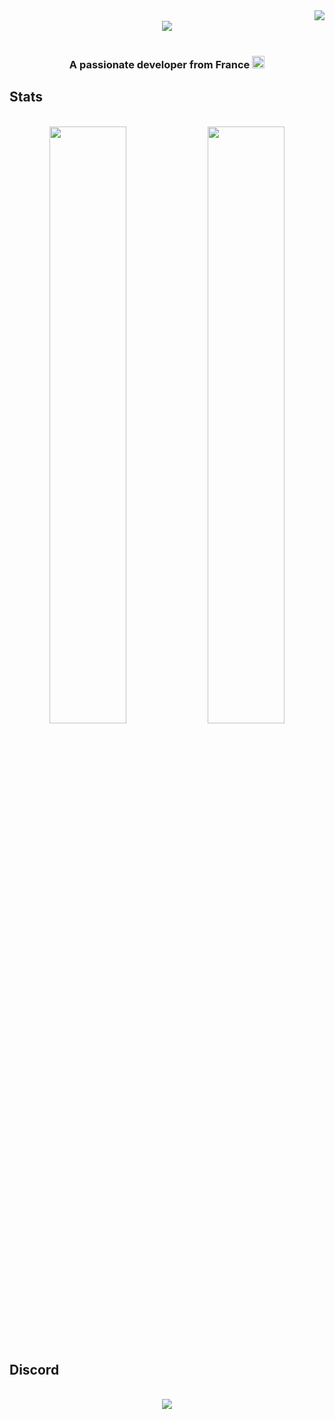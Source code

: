 <img align="right" src="https://visitor-badge.laobi.icu/badge?page_id=Roby360.Roby360" />
<div>
<br/>
<div align="center"><img src="https://media.discordapp.net/attachments/1230310861227425823/1244735351885533324/XLqhd3E.png?ex=665631a1&is=6654e021&hm=a8097cebe6a3b049fad6fd9bb816d247997ee415649ee97ca4a53373835f3755&=&format=webp&quality=lossless&width=850&height=300"/></div>
<br/>
<h3 align="center">A passionate developer from France <img src="https://cdn.discordapp.com/emojis/1233113759103451207.webp" alt="." width="20" height="20"/></h3>
</div>
<h2>Stats</h2>
<br>
<div align="center">
  <img width="49.5%" src="https://github-readme-streak-stats.herokuapp.com?user=Roby360&theme=meta-light&hide_border=true&locale=fr&date_format=j%20M%5B%20Y%5D&mode=weekly&hide_longest_streak=true" />
  <img width="49.5%" src="https://github-readme-stats.vercel.app/api/top-langs/?username=Roby360&layout=compact&theme=meta-light&hide_border=true&locale=fr"" />
  <br/><br/>
</div>

<h2>Discord</h2>
<br>
<div align="center">
  <a href="https://discord.com/users/789802191149989908">
  <img src="https://lanyard.cnrad.dev/api/789802191149989908?theme=light&animated=true&borderRadius=10px&&idleMessage=Hi%20its%20me" />
  </a>
  <br/><br/><br/>
</div>

